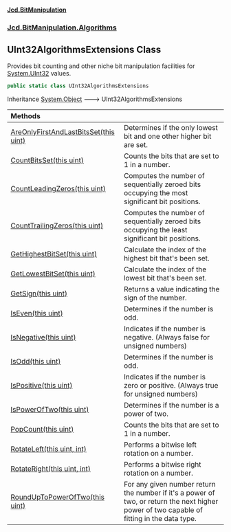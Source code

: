 #### [Jcd.BitManipulation](index 'index')
### [Jcd.BitManipulation.Algorithms](Jcd.BitManipulation.Algorithms 'Jcd.BitManipulation.Algorithms')

## UInt32AlgorithmsExtensions Class

Provides bit counting and other niche bit manipulation facilities
for [System.UInt32](https://docs.microsoft.com/en-us/dotnet/api/System.UInt32 'System.UInt32') values.

```csharp
public static class UInt32AlgorithmsExtensions
```

Inheritance [System.Object](https://docs.microsoft.com/en-us/dotnet/api/System.Object 'System.Object') &#129106; UInt32AlgorithmsExtensions

| Methods | |
| :--- | :--- |
| [AreOnlyFirstAndLastBitsSet(this uint)](Jcd.BitManipulation.Algorithms.UInt32AlgorithmsExtensions.AreOnlyFirstAndLastBitsSet(thisuint) 'Jcd.BitManipulation.Algorithms.UInt32AlgorithmsExtensions.AreOnlyFirstAndLastBitsSet(this uint)') | Determines if the only lowest bit and one other higher bit are set. |
| [CountBitsSet(this uint)](Jcd.BitManipulation.Algorithms.UInt32AlgorithmsExtensions.CountBitsSet(thisuint) 'Jcd.BitManipulation.Algorithms.UInt32AlgorithmsExtensions.CountBitsSet(this uint)') | Counts the bits that are set to 1 in a number. |
| [CountLeadingZeros(this uint)](Jcd.BitManipulation.Algorithms.UInt32AlgorithmsExtensions.CountLeadingZeros(thisuint) 'Jcd.BitManipulation.Algorithms.UInt32AlgorithmsExtensions.CountLeadingZeros(this uint)') | Computes the number of sequentially zeroed bits occupying the most significant bit positions. |
| [CountTrailingZeros(this uint)](Jcd.BitManipulation.Algorithms.UInt32AlgorithmsExtensions.CountTrailingZeros(thisuint) 'Jcd.BitManipulation.Algorithms.UInt32AlgorithmsExtensions.CountTrailingZeros(this uint)') | Computes the number of sequentially zeroed bits occupying the least significant bit positions. |
| [GetHighestBitSet(this uint)](Jcd.BitManipulation.Algorithms.UInt32AlgorithmsExtensions.GetHighestBitSet(thisuint) 'Jcd.BitManipulation.Algorithms.UInt32AlgorithmsExtensions.GetHighestBitSet(this uint)') | Calculate the index of the highest bit that's been set. |
| [GetLowestBitSet(this uint)](Jcd.BitManipulation.Algorithms.UInt32AlgorithmsExtensions.GetLowestBitSet(thisuint) 'Jcd.BitManipulation.Algorithms.UInt32AlgorithmsExtensions.GetLowestBitSet(this uint)') | Calculate the index of the lowest bit that's been set. |
| [GetSign(this uint)](Jcd.BitManipulation.Algorithms.UInt32AlgorithmsExtensions.GetSign(thisuint) 'Jcd.BitManipulation.Algorithms.UInt32AlgorithmsExtensions.GetSign(this uint)') | Returns a value indicating the sign of the number. |
| [IsEven(this uint)](Jcd.BitManipulation.Algorithms.UInt32AlgorithmsExtensions.IsEven(thisuint) 'Jcd.BitManipulation.Algorithms.UInt32AlgorithmsExtensions.IsEven(this uint)') | Determines if the number is odd. |
| [IsNegative(this uint)](Jcd.BitManipulation.Algorithms.UInt32AlgorithmsExtensions.IsNegative(thisuint) 'Jcd.BitManipulation.Algorithms.UInt32AlgorithmsExtensions.IsNegative(this uint)') | Indicates if the number is negative. (Always false for unsigned numbers) |
| [IsOdd(this uint)](Jcd.BitManipulation.Algorithms.UInt32AlgorithmsExtensions.IsOdd(thisuint) 'Jcd.BitManipulation.Algorithms.UInt32AlgorithmsExtensions.IsOdd(this uint)') | Determines if the number is odd. |
| [IsPositive(this uint)](Jcd.BitManipulation.Algorithms.UInt32AlgorithmsExtensions.IsPositive(thisuint) 'Jcd.BitManipulation.Algorithms.UInt32AlgorithmsExtensions.IsPositive(this uint)') | Indicates if the number is zero or positive. (Always true for unsigned numbers) |
| [IsPowerOfTwo(this uint)](Jcd.BitManipulation.Algorithms.UInt32AlgorithmsExtensions.IsPowerOfTwo(thisuint) 'Jcd.BitManipulation.Algorithms.UInt32AlgorithmsExtensions.IsPowerOfTwo(this uint)') | Determines if the number is a power of two. |
| [PopCount(this uint)](Jcd.BitManipulation.Algorithms.UInt32AlgorithmsExtensions.PopCount(thisuint) 'Jcd.BitManipulation.Algorithms.UInt32AlgorithmsExtensions.PopCount(this uint)') | Counts the bits that are set to 1 in a number. |
| [RotateLeft(this uint, int)](Jcd.BitManipulation.Algorithms.UInt32AlgorithmsExtensions.RotateLeft(thisuint,int) 'Jcd.BitManipulation.Algorithms.UInt32AlgorithmsExtensions.RotateLeft(this uint, int)') | Performs a bitwise left rotation on a number. |
| [RotateRight(this uint, int)](Jcd.BitManipulation.Algorithms.UInt32AlgorithmsExtensions.RotateRight(thisuint,int) 'Jcd.BitManipulation.Algorithms.UInt32AlgorithmsExtensions.RotateRight(this uint, int)') | Performs a bitwise right rotation on a number. |
| [RoundUpToPowerOfTwo(this uint)](Jcd.BitManipulation.Algorithms.UInt32AlgorithmsExtensions.RoundUpToPowerOfTwo(thisuint) 'Jcd.BitManipulation.Algorithms.UInt32AlgorithmsExtensions.RoundUpToPowerOfTwo(this uint)') | For any given number return the number if it's a power of two, or return the next higher power of two capable of fitting in the data type. |
